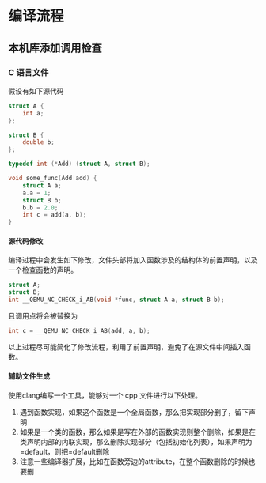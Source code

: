 # 编译流程

## 本机库添加调用检查

### C 语言文件

假设有如下源代码

```c
struct A {
    int a;
};

struct B {
    double b;
};

typedef int (*Add) (struct A, struct B);

void some_func(Add add) {
    struct A a;
    a.a = 1;
    struct B b;
    b.b = 2.0;
    int c = add(a, b);
}
```

#### 源代码修改

编译过程中会发生如下修改，文件头部将加入函数涉及的结构体的前置声明，以及一个检查函数的声明。

```c
struct A;
struct B;
int __QEMU_NC_CHECK_i_AB(void *func, struct A a, struct B b);
```

且调用点将会被替换为
```c
int c = __QEMU_NC_CHECK_i_AB(add, a, b);
```

以上过程尽可能简化了修改流程，利用了前置声明，避免了在源文件中间插入函数。

#### 辅助文件生成



使用clang编写一个工具，能够对一个 cpp 文件进行以下处理。
1. 遇到函数实现，如果这个函数是一个全局函数，那么把实现部分删了，留下声明
2. 如果是一个类的函数，那么如果是写在外部的函数实现则整个删除，如果是在类声明内部的内联实现，那么删除实现部分（包括初始化列表），如果声明为 =default，则把=default删除
3. 注意一些编译器扩展，比如在函数旁边的attribute，在整个函数删除的时候也要删